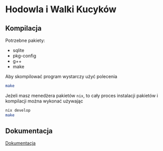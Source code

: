 # Hodowla i Walki Kucyków

## Kompilacja
Potrzebne pakiety:
 - sqlite
 - pkg-config
 - g++
 - make

Aby skompilować program wystarczy użyć polecenia
```sh
make
```


Jeżeli masz menedżera pakietów `nix`, to cały proces instalacji pakietów
i kompilacji można wykonać używając
```sh
nix develop
make
```

## Dokumentacja
[Dokumentacja](docs/Dokumentacja.md)
